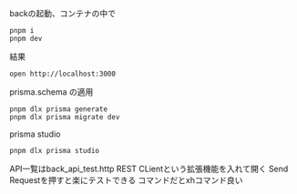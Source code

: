 backの起動、コンテナの中で
```
pnpm i
pnpm dev
```
結果
```
open http://localhost:3000
```


prisma.schema の適用
```
pnpm dlx prisma generate
pnpm dlx prisma migrate dev
```

prisma studio
```
pnpm dlx prisma studio
```

API一覧はback_api_test.http
REST CLientという拡張機能を入れて開く
Send Requestを押すと楽にテストできる
コマンドだとxhコマンド良い
